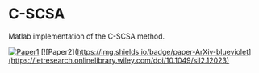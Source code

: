 # C-SCSA
Matlab implementation of the C-SCSA method.

[![Paper1](https://img.shields.io/badge/paper-IET%20journal-brightgreen)](https://ietresearch.onlinelibrary.wiley.com/doi/10.1049/sil2.12023)
[![Paper2](https://img.shields.io/badge/paper-ArXiv-blueviolet](https://ietresearch.onlinelibrary.wiley.com/doi/10.1049/sil2.12023)
